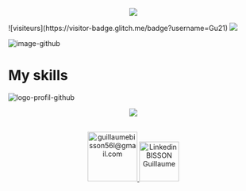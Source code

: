 <p  align="center">
  <img src="https://visitor-badge.glitch.me/badge?Gu21"/>
</p>
![visiteurs](https://visitor-badge.glitch.me/badge?username=Gu21)
<img src="https://profile-counter.glitch.me/{Gu21}/count.svg"/>

![image-github](https://user-images.githubusercontent.com/79690181/143508591-30628af0-9ae3-4cc4-b623-e08d0f8cd982.gif)


# My skills
![logo-profil-github](https://user-images.githubusercontent.com/79690181/142406791-d55d3538-de63-4191-9d6f-465a994be51e.png)



<p align="center">
   <img align="center" src="https://github-readme-stats.vercel.app/api?username=yourGithubUsername" />
</p>



<p align="center">
  <br/>
  <a href="mailto:guillaumebisson56@gmail.com?subject=Bonjour!">
  <img alt="guillaumebisson56l@gmail.com" height="100px" width="100px" src="https://encrypted-tbn0.gstatic.com/images?q=tbn:ANd9GcSlU9lQvRchXF7sWWM_W1Udd7-1_TRJponE4w&usqp=CAU" />
  </a>
  <a href="https://www.linkedin.com/in/guillaume-bisson-323067212/">
    <img alt="Linkedin BISSON Guillaume"  width="80px" src="https://upload.wikimedia.org/wikipedia/commons/thumb/c/ca/LinkedIn_logo_initials.png/600px-    LinkedIn_logo_initials.png" />
  </a>
</p>
